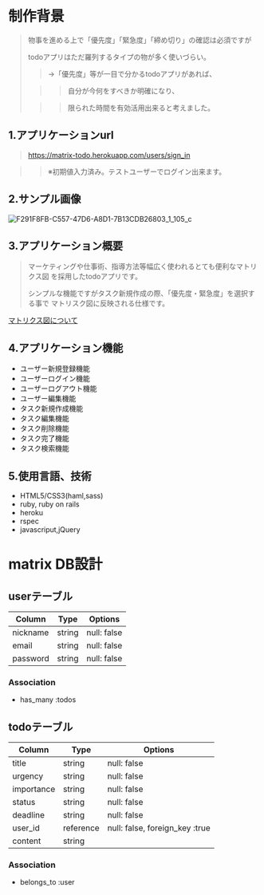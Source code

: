 # 制作背景
> 物事を進める上で「優先度」「緊急度」「締め切り」の確認は必須ですが
>
> todoアプリはただ羅列するタイプの物が多く使いづらい。
>
>> →「優先度」等が一目で分かるtodoアプリがあれば、
>
>>> 自分が今何をすべきか明確になり、
>
>>> 限られた時間を有効活用出来ると考えました。

## 1.アプリケーションurl
>https://matrix-todo.herokuapp.com/users/sign_in

>>※初期値入力済み。テストユーザーでログイン出来ます。
## 2.サンプル画像
![F291F8FB-C557-47D6-A8D1-7B13CDB26803_1_105_c](https://user-images.githubusercontent.com/56025105/72196980-ba476500-345f-11ea-9b00-38b12cdea6e4.jpeg)

## 3.アプリケーション概要
>マーケティングや仕事術、指導方法等幅広く使われるとても便利なマトリクス図
を採用したtodoアプリです。
>
>シンプルな機能ですがタスク新規作成の際、「優先度・緊急度」を選択する事で
マトリスク図に反映される仕様です。

[マトリクス図について](https://ne-tabase.com/freelance/814)

## 4.アプリケーション機能
- ユーザー新規登録機能
- ユーザーログイン機能
- ユーザーログアウト機能
- ユーザー編集機能
- タスク新規作成機能
- タスク編集機能
- タスク削除機能
- タスク完了機能
- タスク検索機能

## 5.使用言語、技術
- HTML5/CSS3(haml,sass)
- ruby, ruby on rails
- heroku
- rspec
- javascriput,jQuery


# matrix DB設計

## userテーブル
|Column|Type|Options|
|------|----|-------|
|nickname|string|null: false|
|email|string|null: false|
|password|string|null: false|

### Association
- has_many :todos

## todoテーブル
|Column|Type|Options|
|------|----|-------|
|title|string|null: false|
|urgency|string|null: false|
|importance|string|null: false|
|status|string|null: false|
|deadline|string|null: false|
|user_id|reference|null: false, foreign_key :true|
|content|string|

### Association
- belongs_to :user

